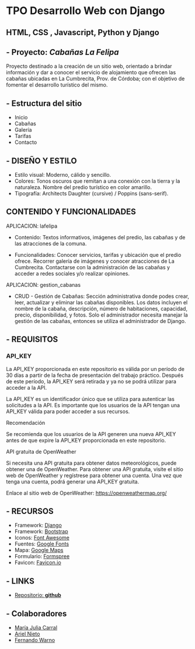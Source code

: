 # TPO Desarrollo Web con Django

## HTML, CSS , Javascript, Python y Django

## - Proyecto: *Cabañas La Felipa*

Proyecto destinado a la creación de un sitio web, orientado a brindar información y dar a conocer el servicio de alojamiento que ofrecen las cabañas ubicadas en La Cumbrecita, Prov. de Córdoba; con el objetivo de fomentar el desarrollo turístico del mismo.

## - Estructura del sitio

* Inicio
* Cabañas
* Galería
* Tarifas
* Contacto

## - DISEÑO Y ESTILO

* Estilo visual: Moderno, cálido y sencillo.
* Colores: Tonos oscuros que remitan a una conexión con la tierra y la naturaleza. Nombre del predio turístico en color amarillo.
* Tipografía: Architects Daughter (cursive) / Poppins (sans-serif).

## CONTENIDO Y FUNCIONALIDADES

APLICACION: lafelipa

* Contenido: Textos informativos, imágenes del predio, las cabañas y de las atracciones de la comuna.

* Funcionalidades: Conocer servicios, tarifas y ubicación que el predio ofrece. Recorrer galería de imágenes y conocer atracciones de La Cumbrecita. Contactarse con la administración de las cabañas y acceder a redes sociales y/o realizar opiniones.

APLICACION: gestion_cabanas

* CRUD - Gestión de Cabañas: Sección administrativa donde podes crear, leer, actualizar y eliminar las cabañas disponibles. Los datos incluyen el nombre de la cabaña, descripción, número de habitaciones, capacidad, precio, disponibilidad, y fotos.
Solo el administrador necesita manejar la gestión de las cabañas, entonces se utiliza el administrador de Django.

## - REQUISITOS

### **API_KEY**

La API_KEY proporcionada en este repositorio es válida por un período de 30 días a partir de la fecha de presentación del trabajo práctico. Después de este período, la API_KEY será retirada y ya no se podrá utilizar para acceder a la API.

La API_KEY es un identificador único que se utiliza para autenticar las solicitudes a la API. Es importante que los usuarios de la API tengan una API_KEY válida para poder acceder a sus recursos.

Recomendación

Se recomienda que los usuarios de la API generen una nueva API_KEY antes de que expire la API_KEY proporcionada en este repositorio.

API gratuita de OpenWeather

Si necesita una API gratuita para obtener datos meteorológicos, puede obtener una de OpenWeather. Para obtener una API gratuita, visite el sitio web de OpenWeather y regístrese para obtener una cuenta. Una vez que tenga una cuenta, podrá generar una API_KEY gratuita.

Enlace al sitio web de OpenWeather: <https://openweathermap.org/>

## - RECURSOS

* Framework: [Django](https://www.djangoproject.com/)
* Framework: [Bootstrap](https://getbootstrap.com/)
* Iconos: [Font Awesome](https://fontawesome.com/)
* Fuentes: [Google Fonts](https://fonts.google.com/)
* Mapa: [Google Maps](https://www.google.com/maps)
* Formulario: [Formspree](https://formspree.io/)
* Favicon: [Favicon.io](https://favicon.io/)

## - LINKS

* [Repositorio: **github**](https://github.com/ferwargit/django_La_Felipa)

## - Colaboradores

* [María Julia Carral](https://github.com/JuliC88)
* [Ariel Nieto](https://github.com/ArielNieto1975)
* [Fernando Warno](https://github.com/ferwargit)
